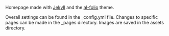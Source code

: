 Homepage made with [Jekyll](https://jekyllrb.com/) and the [al-folio](https://github.com/alshedivat/al-folio) theme. 

Overall settings can be found in the _config.yml file. Changes to specific pages can be made in the _pages directory. Images are saved in the assets directory.

